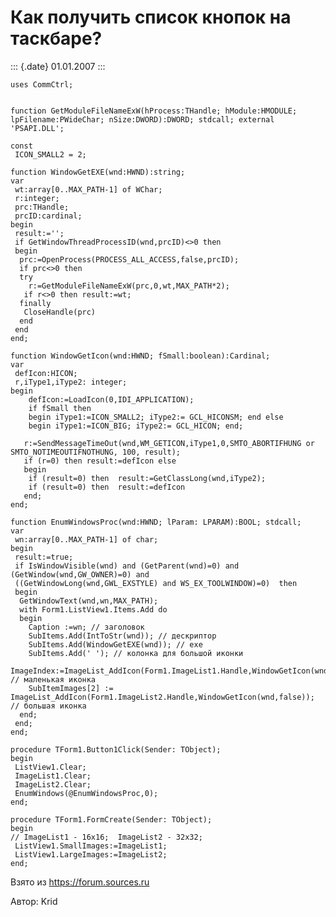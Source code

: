 Как получить список кнопок на таскбаре?
=======================================

::: {.date}
01.01.2007
:::

    uses CommCtrl;

     
    function GetModuleFileNameExW(hProcess:THandle; hModule:HMODULE; lpFilename:PWideChar; nSize:DWORD):DWORD; stdcall; external 'PSAPI.DLL';
     
    const 
     ICON_SMALL2 = 2;
     
    function WindowGetEXE(wnd:HWND):string;
    var
     wt:array[0..MAX_PATH-1] of WChar;
     r:integer;
     prc:THandle;
     prcID:cardinal;
    begin
     result:='';
     if GetWindowThreadProcessID(wnd,prcID)<>0 then
     begin
      prc:=OpenProcess(PROCESS_ALL_ACCESS,false,prcID);
      if prc<>0 then
      try
        r:=GetModuleFileNameExW(prc,0,wt,MAX_PATH*2);
       if r<>0 then result:=wt;
      finally
       CloseHandle(prc)
      end
     end
    end;
     
    function WindowGetIcon(wnd:HWND; fSmall:boolean):Cardinal;
    var
     defIcon:HICON;
     r,iType1,iType2: integer;
    begin
        defIcon:=LoadIcon(0,IDI_APPLICATION);
        if fSmall then
        begin iType1:=ICON_SMALL2; iType2:= GCL_HICONSM; end else
        begin iType1:=ICON_BIG; iType2:= GCL_HICON; end;
     
       r:=SendMessageTimeOut(wnd,WM_GETICON,iType1,0,SMTO_ABORTIFHUNG or SMTO_NOTIMEOUTIFNOTHUNG, 100, result);
       if (r=0) then result:=defIcon else
       begin
        if (result=0) then  result:=GetClassLong(wnd,iType2);
        if (result=0) then  result:=defIcon
       end;
    end;
     
    function EnumWindowsProc(wnd:HWND; lParam: LPARAM):BOOL; stdcall;
    var
     wn:array[0..MAX_PATH-1] of char;
    begin
     result:=true;
     if IsWindowVisible(wnd) and (GetParent(wnd)=0) and (GetWindow(wnd,GW_OWNER)=0) and
     ((GetWindowLong(wnd,GWL_EXSTYLE) and WS_EX_TOOLWINDOW)=0)  then
     begin
      GetWindowText(wnd,wn,MAX_PATH);
      with Form1.ListView1.Items.Add do
      begin
        Caption :=wn; // заголовок
        SubItems.Add(IntToStr(wnd)); // дескриптор
        SubItems.Add(WindowGetEXE(wnd)); // exe
        SubItems.Add(' '); // колонка для большой иконки
        ImageIndex:=ImageList_AddIcon(Form1.ImageList1.Handle,WindowGetIcon(wnd,true)); // маленькая иконка
        SubItemImages[2] := ImageList_AddIcon(Form1.ImageList2.Handle,WindowGetIcon(wnd,false)); // большая иконка
      end;
     end;
    end;
     
    procedure TForm1.Button1Click(Sender: TObject);
    begin
     ListView1.Clear;
     ImageList1.Clear;
     ImageList2.Clear;
     EnumWindows(@EnumWindowsProc,0);
    end;
     
    procedure TForm1.FormCreate(Sender: TObject);
    begin
    // ImageList1 - 16x16;  ImageList2 - 32x32;
     ListView1.SmallImages:=ImageList1;
     ListView1.LargeImages:=ImageList2;
    end;

Взято из <https://forum.sources.ru>

Автор: Krid
